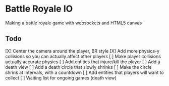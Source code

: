 # Battle Royale IO

Making a battle royale game with websockets and HTML5 canvas

## Todo

[X] Center the camera around the player, BR style
[X] Add more physics-y collisions so you can actually affect other players
[ ] Make player collisions actually accurate physics
[ ] Add entities that injure/kill the player
[ ] Add a death view
[ ] Add a death circle that slowly shrinks
[ ] Make the circle shrink at intervals, with a countdown
[ ] Add entities that players will want to collect
[ ] Waiting list for ongoing games (death view)
